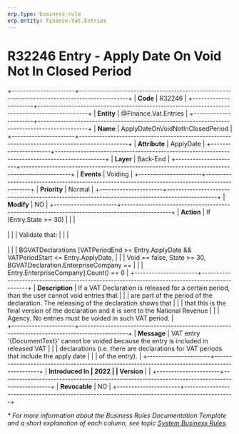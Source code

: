 ```yaml
---
erp.type: business-rule
erp.entity: Finance.Vat.Entries
---
```


# R32246 Entry - Apply Date On Void Not In Closed Period
+----------------------+-----------------------------------------------------------------------------------------------+
| **Code**             | R32246                                                                                        |
+----------------------+-----------------------------------------------------------------------------------------------+
| **Entity**           | @Finance.Vat.Entries                                                                          |
+----------------------+-----------------------------------------------------------------------------------------------+
| **Name**             | ApplyDateOnVoidNotInClosedPeriod                                                              |
+----------------------+-----------------------------------------------------------------------------------------------+
| **Attribute**        | ApplyDate                                                                                     |
+----------------------+-----------------------------------------------------------------------------------------------+
| **Layer**            | Back-End                                                                                      |
+----------------------+-----------------------------------------------------------------------------------------------+
| **Events**           | Voiding                                                                                       |
+----------------------+-----------------------------------------------------------------------------------------------+
| **Priority**         | Normal                                                                                        |
+----------------------+-----------------------------------------------------------------------------------------------+
| **Modify**           | NO                                                                                            |
+----------------------+-----------------------------------------------------------------------------------------------+
| **Action**           | If (Entry.State >= 30)                                                                        |
|                      | <br/><br/>                                                                                    |
|                      | Validate that:                                                                                |
|                      | <br/><br/>                                                                                    |
|                      | BGVATDeclarations [VATPeriodEnd >= Entry.ApplyDate && VATPeriodStart <= Entry.ApplyDate,      |
|                      | Void == false, State >= 30, BGVATDeclaration.EnterpriseCompany ==                             |
|                      | Entry.EnterpriseCompany].Count() == 0                                                         |
+----------------------+-----------------------------------------------------------------------------------------------+
| **Description**      | If a VAT Declaration is released for a certain period, than the user cannot void entries that |
|                      | are part of the period of the declaration. The releasing of the declaration shows that        |
|                      | that this is the final version of the declaration and it is sent to the National Revenue      |
|                      | Agency. No entries must be voided in such VAT period.                                         |                                                
+----------------------+-----------------------------------------------------------------------------------------------+
| **Message**          | VAT entry '{DocumentText}' cannot be voided because the entry is included in released VAT     |
|                      | declarations (i.e. there are declarations for VAT periods that include the apply date         | 
|                      | of the entry).                                                                                |
+----------------------+-----------------------------------------------------------------------------------------------+
| **Introduced In      | 2022                                                                                          |
| Version**            |                                                                                               |
+----------------------+-----------------------------------------------------------------------------------------------+
| **Revocable**        | NO                                                                                            |
+----------------------+-----------------------------------------------------------------------------------------------+

*\* For more information about the Business Rules Documentation Template and a short explanation of each column, see
topic [System Business Rules](../templates/template-description-system-business-rules.md).*
